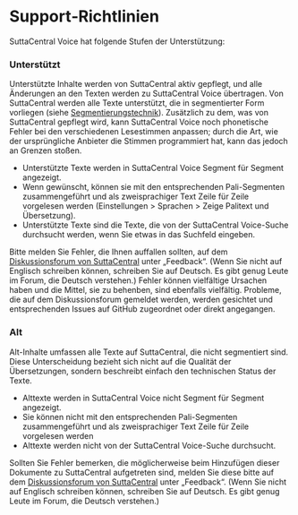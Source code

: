 # Support‐Richtlinien
SuttaCentral Voice hat folgende Stufen der Unterstützung:

### Unterstützt

Unterstützte Inhalte werden von SuttaCentral aktiv gepflegt, und alle Änderungen an den Texten werden zu SuttaCentral Voice übertragen. Von SuttaCentral werden alle Texte unterstützt, die in segmentierter Form vorliegen (siehe [Segmentierungstechnik](https://sc-voice.github.io/Dhammaregen/docs/uber-voice/segmentierung)). Zusätzlich zu dem, was von SuttaCentral gepflegt wird, kann SuttaCentral Voice noch phonetische Fehler bei den verschiedenen Lesestimmen anpassen; durch die Art, wie der ursprüngliche Anbieter die Stimmen programmiert hat, kann das jedoch an Grenzen stoßen.

* Unterstützte Texte werden in SuttaCentral Voice Segment für Segment angezeigt.
* Wenn gewünscht, können sie mit den entsprechenden Pali-Segmenten zusammengeführt und als zweisprachiger Text Zeile für Zeile vorgelesen werden (Einstellungen > Sprachen > Zeige Palitext und Übersetzung).
* Unterstützte Texte sind die Texte, die von der SuttaCentral Voice-Suche durchsucht werden, wenn Sie etwas in das Suchfeld eingeben.

Bitte melden Sie Fehler, die Ihnen auffallen sollten, auf dem [Diskussionsforum von SuttaCentral](https://discourse.suttacentral.net/) unter „Feedback“. (Wenn Sie nicht auf Englisch schreiben können, schreiben Sie auf Deutsch. Es gibt genug Leute im Forum, die Deutsch verstehen.) Fehler können vielfältige Ursachen haben und die Mittel, sie zu behenben, sind ebenfalls vielfältig. Probleme, die auf dem Diskussionsforum gemeldet werden, werden gesichtet und entsprechenden Issues auf GitHub zugeordnet oder direkt angegangen.

### Alt

Alt-Inhalte umfassen alle Texte auf SuttaCentral, die nicht segmentiert sind. Diese Unterscheidung bezieht sich nicht auf die Qualität der Übersetzungen, sondern beschreibt einfach den technischen Status der Texte.

* Alttexte werden in SuttaCentral Voice nicht Segment für Segment angezeigt.
* Sie können nicht mit den entsprechenden Pali-Segmenten zusammengeführt und als zweisprachiger Text Zeile für Zeile vorgelesen werden
* Alttexte werden nicht von der SuttaCentral Voice-Suche durchsucht.

Sollten Sie Fehler bemerken, die möglicherweise beim Hinzufügen dieser Dokumente zu SuttaCentral aufgetreten sind, melden Sie diese bitte auf dem [Diskussionsforum von SuttaCentral](https://discourse.suttacentral.net/) unter „Feedback“. (Wenn Sie nicht auf Englisch schreiben können, schreiben Sie auf Deutsch. Es gibt genug Leute im Forum, die Deutsch verstehen.)
